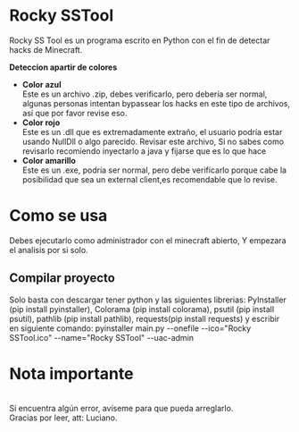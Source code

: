 # Rocky SSTool

Rocky SS Tool es un programa escrito en Python con el fin de detectar hacks de Minecraft. <br>

**Deteccion apartir de colores** <br>
*  **Color azul**<br>
Este es un archivo .zip, debes verificarlo, pero debería ser normal, algunas personas intentan bypassear los hacks en este tipo de archivos, así que por favor revise eso.
*  **Color rojo**<br>
Este es un .dll que es extremadamente extraño, el usuario podría estar usando NullDll o algo parecido. Revisar este archivo, Si no sabes como revisarlo recomiendo inyectarlo a java y fijarse que es lo que hace <br>
*  **Color amarillo** <br>
Este es un .exe, podría ser normal, pero debe verificarlo porque cabe la posibilidad que sea un external client,es recomendable que lo revise.

# Como se usa
Debes ejecutarlo como administrador con el minecraft abierto, Y empezara el analisis por si solo.

## Compilar proyecto

Solo basta con descargar tener python y las siguientes librerias: PyInstaller (pip install pyinstaller), Colorama (pip install colorama), psutil (pip install psutil), pathlib (pip install pathlib), requests(pip install requests) y escribir en siguiente comando:
pyinstaller main.py --onefile --ico="Rocky SSTool.ico" --name="Rocky SSTool" --uac-admin


# Nota importante
<br>
Si encuentra algún error, avíseme para que pueda arreglarlo. <br>
Gracias por leer, att: Luciano.
